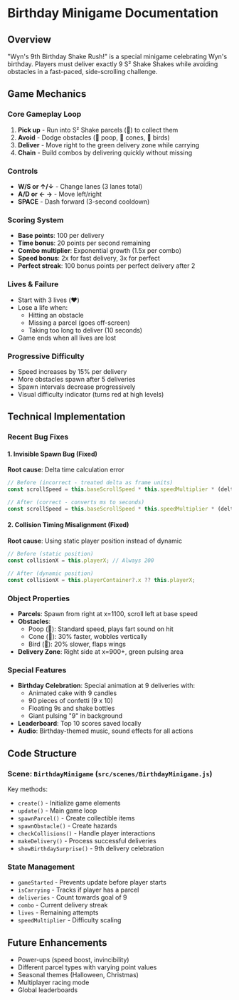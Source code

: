 # Birthday Minigame Documentation

## Overview
"Wyn's 9th Birthday Shake Rush!" is a special minigame celebrating Wyn's birthday. Players must deliver exactly 9 S² Shake Shakes while avoiding obstacles in a fast-paced, side-scrolling challenge.

## Game Mechanics

### Core Gameplay Loop
1. **Pick up** - Run into S² Shake parcels (🧨) to collect them
2. **Avoid** - Dodge obstacles (💩 poop, 🚧 cones, 🦆 birds)  
3. **Deliver** - Move right to the green delivery zone while carrying
4. **Chain** - Build combos by delivering quickly without missing

### Controls
- **W/S or ↑/↓** - Change lanes (3 lanes total)
- **A/D or ← →** - Move left/right
- **SPACE** - Dash forward (3-second cooldown)

### Scoring System
- **Base points**: 100 per delivery
- **Time bonus**: 20 points per second remaining
- **Combo multiplier**: Exponential growth (1.5x per combo)
- **Speed bonus**: 2x for fast delivery, 3x for perfect
- **Perfect streak**: 100 bonus points per perfect delivery after 2

### Lives & Failure
- Start with 3 lives (❤️)
- Lose a life when:
  - Hitting an obstacle
  - Missing a parcel (goes off-screen)
  - Taking too long to deliver (10 seconds)
- Game ends when all lives are lost

### Progressive Difficulty
- Speed increases by 15% per delivery
- More obstacles spawn after 5 deliveries
- Spawn intervals decrease progressively
- Visual difficulty indicator (turns red at high levels)

## Technical Implementation

### Recent Bug Fixes

#### 1. Invisible Spawn Bug (Fixed)
**Root cause**: Delta time calculation error
```javascript
// Before (incorrect - treated delta as frame units)
const scrollSpeed = this.baseScrollSpeed * this.speedMultiplier * (delta / 16.67);

// After (correct - converts ms to seconds)
const scrollSpeed = this.baseScrollSpeed * this.speedMultiplier * (delta / 1000);
```

#### 2. Collision Timing Misalignment (Fixed)
**Root cause**: Using static player position instead of dynamic
```javascript
// Before (static position)
const collisionX = this.playerX; // Always 200

// After (dynamic position)
const collisionX = this.playerContainer?.x ?? this.playerX;
```

### Object Properties
- **Parcels**: Spawn from right at x=1100, scroll left at base speed
- **Obstacles**: 
  - Poop (💩): Standard speed, plays fart sound on hit
  - Cone (🚧): 30% faster, wobbles vertically
  - Bird (🦆): 20% slower, flaps wings
- **Delivery Zone**: Right side at x=900+, green pulsing area

### Special Features
- **Birthday Celebration**: Special animation at 9 deliveries with:
  - Animated cake with 9 candles
  - 90 pieces of confetti (9 x 10)
  - Floating 9s and shake bottles
  - Giant pulsing "9" in background
- **Leaderboard**: Top 10 scores saved locally
- **Audio**: Birthday-themed music, sound effects for all actions

## Code Structure

### Scene: `BirthdayMinigame` (`src/scenes/BirthdayMinigame.js`)

Key methods:
- `create()` - Initialize game elements
- `update()` - Main game loop
- `spawnParcel()` - Create collectible items
- `spawnObstacle()` - Create hazards
- `checkCollisions()` - Handle player interactions
- `makeDelivery()` - Process successful deliveries
- `showBirthdaySurprise()` - 9th delivery celebration

### State Management
- `gameStarted` - Prevents update before player starts
- `isCarrying` - Tracks if player has a parcel
- `deliveries` - Count towards goal of 9
- `combo` - Current delivery streak
- `lives` - Remaining attempts
- `speedMultiplier` - Difficulty scaling

## Future Enhancements
- Power-ups (speed boost, invincibility)
- Different parcel types with varying point values
- Seasonal themes (Halloween, Christmas)
- Multiplayer racing mode
- Global leaderboards